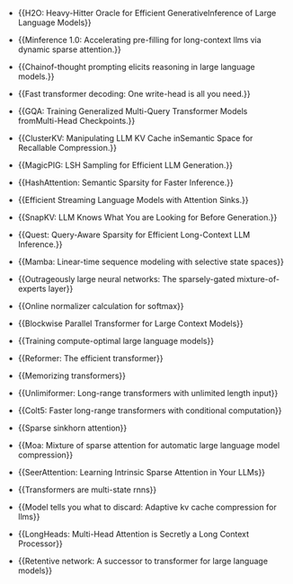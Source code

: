 - {{H2O: Heavy-Hitter Oracle for Efficient GenerativeInference of Large Language Models}}

- {{Minference 1.0: Accelerating pre-filling for long-context llms via dynamic sparse attention.}}

- {{Chainof-thought prompting elicits reasoning in large language models.}}

- {{Fast transformer decoding: One write-head is all you need.}}

- {{GQA: Training Generalized Multi-Query Transformer Models fromMulti-Head Checkpoints.}}

- {{ClusterKV: Manipulating LLM KV Cache inSemantic Space for Recallable Compression.}}

- {{MagicPIG: LSH Sampling for Efficient LLM Generation.}}

- {{HashAttention: Semantic Sparsity for Faster Inference.}}

- {{Efficient Streaming Language Models with Attention Sinks.}}

- {{SnapKV: LLM Knows What You are Looking for Before Generation.}}

- {{Quest: Query-Aware Sparsity for Efficient Long-Context LLM Inference.}}

- {{Mamba: Linear-time sequence modeling with selective state spaces}}

- {{Outrageously large neural networks: The sparsely-gated mixture-of-experts layer}}

- {{Online normalizer calculation for softmax}}

- {{Blockwise Parallel Transformer for Large Context Models}}

- {{Training compute-optimal large language models}}

- {{Reformer: The efficient transformer}}

- {{Memorizing transformers}}

- {{Unlimiformer: Long-range transformers with unlimited length input}}

- {{Colt5: Faster long-range transformers with conditional computation}}

- {{Sparse sinkhorn attention}}

- {{Moa: Mixture of sparse attention for automatic large language model compression}}

- {{SeerAttention: Learning Intrinsic Sparse Attention in Your LLMs}}

- {{Transformers are multi-state rnns}}

- {{Model tells you what to discard: Adaptive kv cache compression for llms}}

- {{LongHeads: Multi-Head Attention is Secretly a Long Context Processor}}

- {{Retentive network: A successor to transformer for large language models}}
